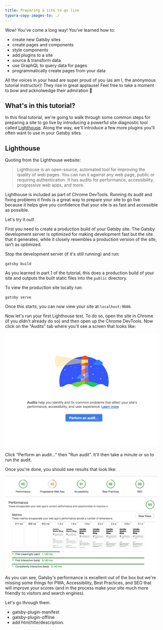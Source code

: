 ```yaml
---
title: Preparing a site to go live
typora-copy-images-to: ./
---
```


Wow! You've come a long way! You've learned how to:

- create new Gatsby sites
- create pages and components
- style components
- add plugins to a site
- source & transform data
- use GraphQL to query data for pages
- programmatically create pages from your data

All the voices in your head are super proud of you (as am I, the anonymous tutorial instructor)! They rise in great applause! Feel free to take a moment to bow and acknolwedge their admiration 🙇

## What's in this tutorial?

In this final tutorial, we're going to walk through some common steps for preparing a site to go live by introducing a powerful site diagnostic tool called [Lighthouse](https://developers.google.com/web/tools/lighthouse/). Along the way, we'll introduce a few more plugins you'll often want to use in your Gatsby sites.

## Lighthouse

Quoting from the Lighthouse website:

> Lighthouse is an open-source, automated tool for improving the quality of web pages. You can run it against any web page, public or requiring authentication. It has audits for performance, accessibility, progressive web apps, and more.

Lighthouse is included as part of Chrome DevTools. Running its audit and fixing problems it finds is a great way to prepare your site to go live because it helps give you confidence that your site is as fast and accessible as possible.

Let's try it out!

First you need to create a production build of your Gatsby site. The Gatsby development server is optimized for making development fast but the site that it generates, while it closely resembles a production version of the site, isn't as optimized.

Stop the development server (if it's still running) and run:

`gatsby build`

As you learned in part 1 of the tutorial, this does a production build
of your site and outputs the built static files into the `public` directory.

To view the production site locally run:

`gatsby serve`

Once this starts, you can now view your site at `localhost:9000`.

Now let's run your first Lighthouse test. To do so, open the site in Chrome (if you didn't already do so) and then open up the Chrome DevTools. Now click on the "Audits" tab where you'll see a screen that looks like:

![Lighthouse audit start](./lighthouse-audit.png)

Click "Perform an audit..." then "Run audit". It'll then take a minute or so to run the audit.

Once you're done, you should see results that look like:

![Lighthouse audit results](./lighthouse-audit-results.png)

As you can see, Gatsby's performance is excellent out of the box but we're missing some things for PWA, Accessibility, Best Practices, and SEO that will improve your scores (and in the process make your site much more friendly to visitors and search engines).

Let's go through them.

- gatsby-plugin-manifest
- gatsby-plugin-offline
- add html/title/description.
